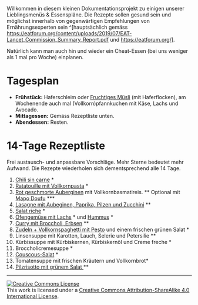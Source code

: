 Willkommen in diesem kleinen Dokumentationsprojekt zu einigen unserer Lieblingsmenüs & Essenspläne. Die Rezepte sollen gesund sein und möglichst innerhalb von gegenwärtigen Empfehlungen von Ernährungsexperten sein ^[hauptsächlich gemäss https://eatforum.org/content/uploads/2019/07/EAT-Lancet_Commission_Summary_Report.pdf und https://eatforum.org/].

Natürlich kann man auch hin und wieder ein Cheat-Essen (bei uns weniger als 1 mal pro Woche) einplanen.

# Tagesplan
- **Frühstück:** Haferschleim oder [Fruchtiges Müsli](../../Rezepte/Rezepte%20Margit%20&%20Benno/Fruchtiges%20Müsli.md) (mit Haferflocken), am Wochenende auch mal (Vollkorn)pfannkuchen mit Käse, Lachs und Avocado.
- **Mittagessen:** Gemäss Rezeptliste unten.
- **Abendessen:** Resten.

# 14-Tage Rezeptliste
Frei austausch- und anpassbare Vorschläge. Mehr Sterne bedeutet mehr Aufwand. Die Rezepte wiederholen sich dementsprechend alle 14 Tage.
1. [Chili sin carne](../../Rezepte/Rezepte%20Margit%20&%20Benno/Chili%20sin%20carne.md) *
2. [Ratatouille mit Vollkornpasta](../../Rezepte/Rezepte%20Margit%20&%20Benno/Ratatouille%20mit%20Vollkornpasta.md) *
3. [Rot geschmorte Auberginen](../../Rezepte/Rezepte%20Margit%20&%20Benno/Rot%20geschmorte%20Auberginen.md) mit Vollkornbasmatireis. ** Optional mit [Mapo Doufu](../../Rezepte/Rezepte%20Margit%20&%20Benno/Mapo%20Doufu.md) ***
4. [Lasagne mit Aubeginen, Paprika, Pilzen und Zucchini](https://www.lecker.de/gemueselasagne-9239.html) **
5. [Salat riche](../../Rezepte/Rezepte%20Margit%20&%20Benno/Salat%20riche.md) *
6. [Ofengemüse mit Lachs](../../Rezepte/Rezepte%20Margit%20&%20Benno/Ofengemüse%20mit%20Lachs%20&%20Hummus.md) * und [Hummus](../../Rezepte/Rezepte%20Margit%20&%20Benno/Hummus.md) *
7. [Curry mit Broccholi, Erbsen](https://www.zentrum-der-gesundheit.de/rezepte/hauptgerichte/currys/currygericht-brokkoli) **
9. [Zudeln + Vollkornspaghetti mit Pesto](../../Rezepte/Rezepte%20Margit%20&%20Benno/Zudeln%20+%20Vollkornspaghetti%20mit%20Pesto.md) und einem frischen grünen Salat *
10. Linsensuppe mit Karotten, Lauch, Selerie und Petersilie **
11. Kürbissuppe mit Kürbiskernen, Kürbiskernöl und Creme freche *
12. Broccholicremesuppe *
13. [Couscous-Salat](https://www.chefkoch.de/rezepte/562321154438233/Couscous-Salat-lecker-wuerzig.html) *
14. Tomatensuppe mit frischen Kräutern und Vollkornbrot*
15. [Pilzrisotto mit grünem Salat ](https://www.kostenlose-rezepte.eu/rezept-Pilzrisotto-mit-buntem-Salat-745.html)**


---
<a rel="license" href="http://creativecommons.org/licenses/by-sa/4.0/"><img alt="Creative Commons License" style="border-width:0" src="https://i.creativecommons.org/l/by-sa/4.0/88x31.png" /></a><br />This work is licensed under a <a rel="license" href="http://creativecommons.org/licenses/by-sa/4.0/">Creative Commons Attribution-ShareAlike 4.0 International License</a>.
